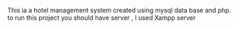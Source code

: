 This ia a hotel management system created using mysql data base and php. to run this project you should have server , I used Xampp server 
